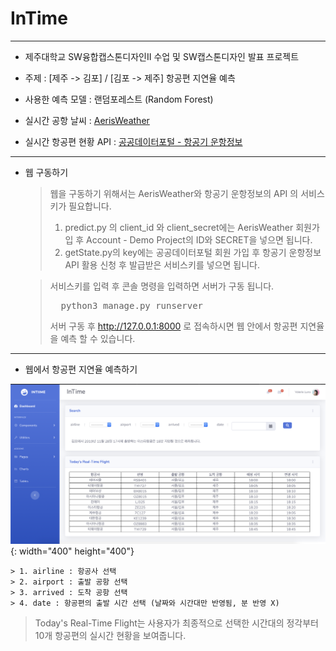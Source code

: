 # InTime

------

- 제주대학교 SW융합캡스톤디자인II 수업 및 SW캡스톤디자인 발표 프로젝트
- 주제 : [제주 -> 김포] / [김포 -> 제주] 항공편 지연율 예측

- 사용한 예측 모델 : 랜덤포레스트 (Random Forest)
- 실시간 공항 날씨 : [AerisWeather](https://www.aerisweather.com/support/docs/api/)
- 실시간 항공편 현황 API : [공공데이터포털 - 항공기 운항정보](https://www.data.go.kr/subMain.jsp#/L3B1YnIvcG90L215cC9Jcm9zTXlQYWdlL29wZW5EZXZEZXRhaWxQYWdlJEBeMDgyTTAwMDAxMzBeTTAwMDAxMzUkQF5wdWJsaWNEYXRhRGV0YWlsUGs9dWRkaToxODVmMzBhYi0yZmZkLTQ5YTYtYmQ3Mi04ZWU4MzgzYzI5NTAkQF5wcmN1c2VSZXFzdFNlcU5vPTg4OTIxMjckQF5yZXFzdFN0ZXBDb2RlPVNUQ0QwMQ==)

------

- 웹 구동하기

  > 웹을 구동하기 위해서는 AerisWeather와 항공기 운항정보의 API 의 서비스키가 필요합니다.
  >
  > 1. predict.py 의 client_id 와 client_secret에는 AerisWeather 회원가입 후 Account - Demo Project의 ID와 SECRET을 넣으면 됩니다.
  > 2. getState.py의 key에는 공공데이터포털 회원 가입 후 항공기 운항정보 API 활용 신청 후 발급받은 서비스키를 넣으면 됩니다.

  > 서비스키를 입력 후 콘솔 명령을 입력하면 서버가 구동 됩니다.
  >
  > <pre>
  >   python3 manage.py runserver
  > </pre>
  >
  > 서버 구동 후 http://127.0.0.1:8000 로 접속하시면 웹 안에서 항공편 지연율을 예측 할 수 있습니다.
  >
  > 

------

- 웹에서 항공편 지연율 예측하기

![githubImage](https://github.com/incuriositas/InTime/blob/master/intimeScreenShot.png){: width="400" height="400"}

    > 1. airline : 항공사 선택
    > 2. airport : 출발 공항 선택
    > 3. arrived : 도착 공항 선택
    > 4. date : 항공편의 출발 시간 선택 (날짜와 시간대만 반영됨, 분 반영 X)

> Today's Real-Time Flight는 사용자가 최종적으로 선택한 시간대의 정각부터 10개 항공편의 실시간 현황을 보여줍니다.

